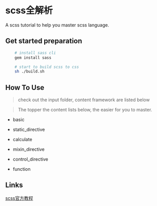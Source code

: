 # scss全解析

A scss tutorial to help you master scss language.

## Get started preparation

```bash
	# install sass cli
	gem install sass

	# start to build scss to css
	sh ./build.sh

```

## How To Use

> check out the input folder, content framework are listed below

> The topper the content lists below, the easier for you to master.

- basic

- static_directive

- calculate

- mixin_directive

- control_directive

- function

## Links

[scss官方教程](http://sass-lang.com/)